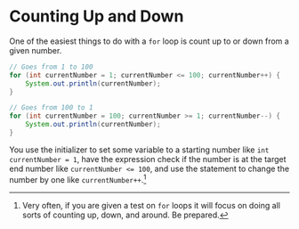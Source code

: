 # Counting Up and Down

One of the easiest things to do with a `for` loop is count up to or down from
a given number.

```java
// Goes from 1 to 100
for (int currentNumber = 1; currentNumber <= 100; currentNumber++) {
    System.out.println(currentNumber);
}

// Goes from 100 to 1
for (int currentNumber = 100; currentNumber >= 1; currentNumber--) {
    System.out.println(currentNumber);
}
```

You use the initializer to set some variable to a starting number like `int currentNumber = 1`,
have the expression check if the number is at the target end number like `currentNumber <= 100`,
and use the statement to change the number by one like `currentNumber++`.[^test]

[^test]:
    Very often, if you are given a test on `for` loops it will focus on doing all sorts of counting up, down, and around.
    Be prepared.
